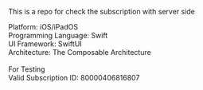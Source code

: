 This is a repo for check the subscription with server side

Platform: iOS/iPadOS <br>
Programming Language: Swift <br>
UI Framework: SwiftUI <br>
Architecture: The Composable Architecture <br>
<br>
For Testing <br>
Valid Subscription ID: 80000406816807
